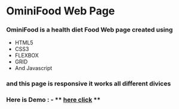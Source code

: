 # OminiFood Web Page

### OminiFood is a health diet Food Web page created using

- HTML5
- CSS3
- FLEXBOX
- GRID
- And Javascript

### and this page is responsive it works all different divices

### Here is Demo : - ** [here click](https://eswarguptha-omnifood-webpage.netlify.app) **
